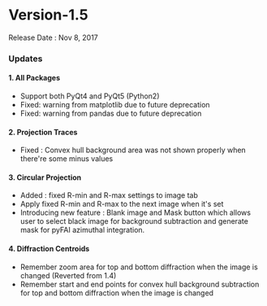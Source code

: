# Version-1.5

Release Date : Nov 8, 2017
### Updates
#### 1. All Packages
- Support both PyQt4 and PyQt5 (Python2)
- Fixed: warning from matplotlib due to future deprecation
- Fixed: warning from pandas due to future deprecation

#### 2. Projection Traces
- Fixed : Convex hull background area was not shown properly when there're some minus values

#### 3. Circular Projection
- Added : fixed R-min and R-max settings to image tab
- Apply fixed R-min and R-max to the next image when it's set
- Introducing new feature : Blank image and Mask button which allows user to select black image for background subtraction and generate mask for pyFAI azimuthal integration.

#### 4. Diffraction Centroids
- Remember zoom area for top and bottom diffraction when the image is changed (Reverted from 1.4)
- Remember start and end points for convex hull background subtraction for top and bottom diffraction when the image is changed